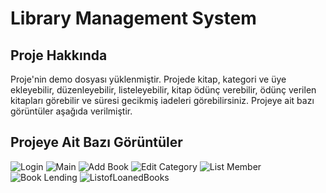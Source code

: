 # Library Management System
## Proje Hakkında
Proje'nin demo dosyası yüklenmiştir. Projede kitap, kategori ve üye ekleyebilir, düzenleyebilir, listeleyebilir, kitap ödünç verebilir, ödünç verilen kitapları görebilir ve süresi gecikmiş iadeleri görebilirsiniz.
Projeye ait bazı görüntüler aşağıda verilmiştir.
## Projeye Ait Bazı Görüntüler

![Login](https://github.com/furkan-karapinar/Library-Management-System/assets/159263067/e073eda5-c50d-4b03-893a-9ec36db0a0f1)
![Main](https://github.com/furkan-karapinar/Library-Management-System/assets/159263067/1a317595-c80b-49a6-a229-b6926d231711)
![Add Book](https://github.com/furkan-karapinar/Library-Management-System/assets/159263067/b1303438-0b59-4383-81b6-e60099f4fb30)
![Edit Category](https://github.com/furkan-karapinar/Library-Management-System/assets/159263067/977dc252-f036-4e55-a566-929d4d82b0de)
![List Member](https://github.com/furkan-karapinar/Library-Management-System/assets/159263067/244b8955-2890-4b57-881c-aa6da17575de)
![Book Lending](https://github.com/furkan-karapinar/Library-Management-System/assets/159263067/40cfb6a6-1719-49d0-b722-49c848c797f0)
![ListofLoanedBooks](https://github.com/furkan-karapinar/Library-Management-System/assets/159263067/3e630135-ee3d-4a79-ba55-f8f647719489)
